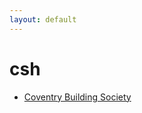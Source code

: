 ```yaml
---
layout: default
---
```

# csh
* [Coventry Building Society](/assignments/Coventry%20Building%20Society.html)
